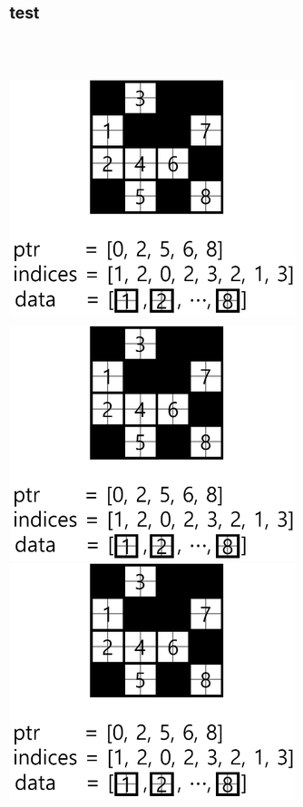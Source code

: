 # test




# <p align="center"><img scr=tile_sparse_encoding.png></p>

![Alt](./tile_sparse_encoding.png "Title")

<img src="./tile_sparse_encoding.png" widht="200">
<img src="./tile_sparse_encoding.png" widht="100">

